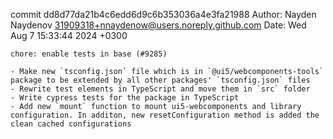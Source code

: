 commit dd8d77da21b4c6edd6d9c6b353036a4e3fa21988
Author: Nayden Naydenov <31909318+nnaydenow@users.noreply.github.com>
Date:   Wed Aug 7 15:33:44 2024 +0300

    chore: enable tests in base (#9285)
    
    - Make new `tsconfig.json` file which is in `@ui5/webcomponents-tools` package to be extended by all other packages' `tsconfig.json` files
    - Rewrite test elements in TypeScript and move them in `src` folder
    - Write cypress tests for the package in TypeScript
    - Add new `mount` function to mount ui5-webcomponents and library configuration. In additon, new resetConfiguration method is added the clean cached configurations

